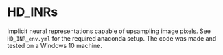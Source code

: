 # HD_INRs
Implicit neural representations capable of upsampling image pixels.
See `HD_INR_env.yml` for the required anaconda setup.
The code was made and tested on a Windows 10 machine.
